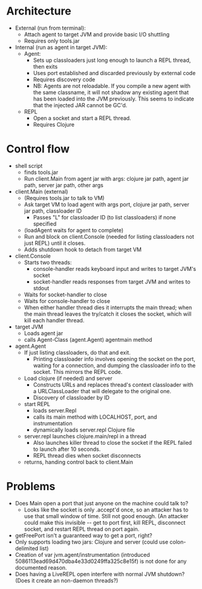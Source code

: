 # Architecture

- External (run from terminal):
    - Attach agent to target JVM and provide basic I/O shuttling
    - Requires only tools.jar
- Internal (run as agent in target JVM):
    - Agent:
        - Sets up classloaders just long enough to launch a REPL thread, then exits
        - Uses port established and discarded previously by external code
        - Requires discovery code
        - NB: Agents are not reloadable. If you compile a new agent with the same
          classname, it will not shadow any existing agent that has been loaded
          into the JVM previously. This seems to indicate that the injected JAR
          cannot be GC'd.
    - REPL
        - Open a socket and start a REPL thread.
        - Requires Clojure

# Control flow

- shell script
    - finds tools.jar
    - Run client.Main from agent jar with args: clojure jar path,
      agent jar path, server jar path, other args
- client.Main (external)
    - (Requires tools.jar to talk to VM)
    - Ask target VM to load agent with args port, clojure jar path,
      server jar path, classloader ID
        - Passes "L" for classloader ID (to list classloaders) if none
          specified
    - (loadAgent waits for agent to complete)
    - Run and block on client.Console (needed for listing classloaders
      not just REPL) until it closes.
    - Adds shutdown hook to detach from target VM
- client.Console
    - Starts two threads:
        - console-handler reads keyboard input and writes to target
          JVM's socket
        - socket-handler reads responses from target JVM and writes to
          stdout
    - Waits for socket-handler to close
    - Waits for console-handler to close
    - When either handler thread dies it interrupts the main thread;
      when the main thread leaves the try/catch it closes the socket,
      which will kill each handler thread.
- target JVM
    - Loads agent jar
    - calls Agent-Class (agent.Agent) agentmain method
- agent.Agent
    - If just listing classloaders, do that and exit.
        - Printing classloader info involves opening the socket on the
          port, waiting for a connection, and dumping the classloader
          info to the socket. This mirrors the REPL code.
    - Load clojure (if needed) and server
        - Constructs URLs and replaces thread's context classloader
          with a URLClassLoader that will delegate to the original
          one.
        - Discovery of classloader by ID
    - start REPL
        - loads server.Repl
        - calls its main method with LOCALHOST, port, and instrumentation
        - dynamically loads server.repl Clojure file
    - server.repl launches clojure.main/repl in a thread
        - Also launches killer thread to close the socket if the REPL
          failed to launch after 10 seconds.
        - REPL thread dies when socket disconnects
    - returns, handing control back to client.Main


# Problems

- Does Main open a port that just anyone on the machine could talk to?
    - Looks like the socket is only .accept'd once, so an attacker has
      to use that small window of time. Still not good enough. (An
      attacker could make this invisible -- get to port first, kill
      REPL, disconnect socket, and restart REPL thread on port again.
- getFreePort isn't a guaranteed way to get a port, right?
- Only supports loading two jars: Clojure and server (could use
  colon-delimited list)
- Creation of var jvm.agent/instrumentation (introduced
  5086113ead69d470dba4e33d0249ffa325c8e15f) is not done for any
  documented reason.
- Does having a LiveREPL open interfere with normal JVM shutdown?
  (Does it create an non-daemon threads?)
